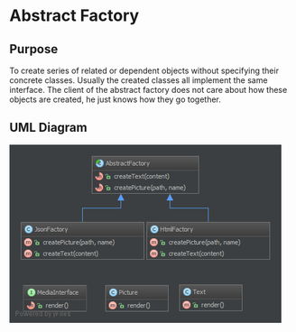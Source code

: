 # Abstract Factory

## Purpose

To create series of related or dependent objects without specifying their concrete classes.
Usually the created classes all implement the same interface. The client of the abstract factory does not care about how these objects are created, he just knows how they go together.

## UML Diagram

![Alt AbstractFactory UML Diagram](uml/uml.png)